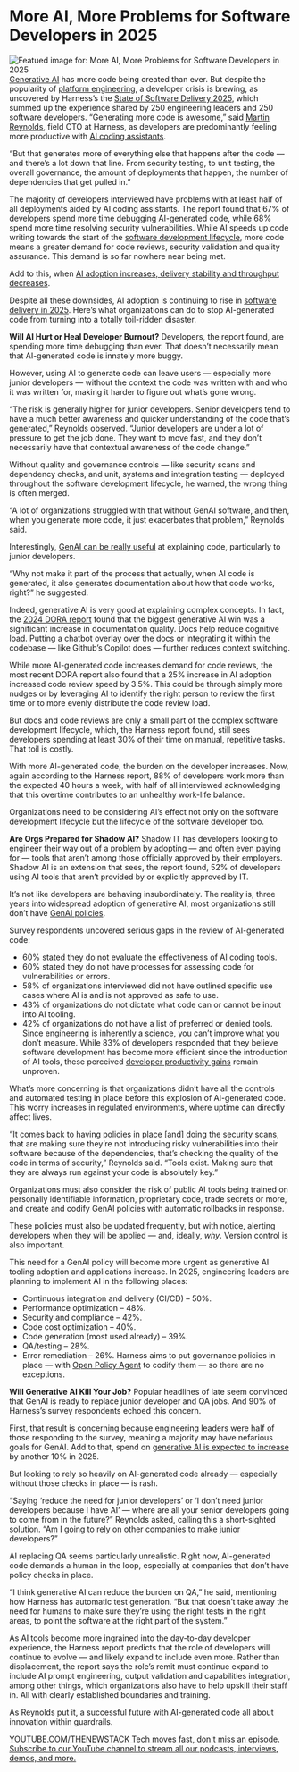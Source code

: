 # More AI, More Problems for Software Developers in 2025
![Featued image for: More AI, More Problems for Software Developers in 2025](https://cdn.thenewstack.io/media/2025/01/444289ce-steve-johnson-bjwdjszsqz4-unsplashb-1024x576.jpg)
[Generative AI](https://thenewstack.io/ai/) has more code being created than ever. But despite the popularity of [platform engineering](https://thenewstack.io/platform-engineering/), a developer crisis is brewing, as uncovered by Harness’s the [State of Software Delivery 2025](https://www.harness.io/state-of-software-delivery), which summed up the experience shared by 250 engineering leaders and 250 software developers.
“Generating more code is awesome,” said [Martin Reynolds](https://www.linkedin.com/in/martinreynolds/), field CTO at Harness, as developers are predominantly feeling more productive with [AI coding assistants](https://thenewstack.io/how-generative-ai-coding-assistants-increase-developer-velocity/).

“But that generates more of everything else that happens after the code — and there’s a lot down that line. From security testing, to unit testing, the overall governance, the amount of deployments that happen, the number of dependencies that get pulled in.”

The majority of developers interviewed have problems with at least half of all deployments aided by AI coding assistants. The report found that 67% of developers spend more time debugging AI-generated code, while 68% spend more time resolving security vulnerabilities. While AI speeds up code writing towards the start of the [software development lifecycle](https://thenewstack.io/software-development/), more code means a greater demand for code reviews, security validation and quality assurance. This demand is so far nowhere near being met.

Add to this, when [AI adoption increases, delivery stability and throughput decreases](https://thenewstack.io/dora-2024-ai-and-platform-engineering-fall-short/).

Despite all these downsides, AI adoption is continuing to rise in [software delivery in 2025](https://thenewstack.io/developer-productivity-in-2025-more-ai-but-mixed-results/). Here’s what organizations can do to stop AI-generated code from turning into a totally toil-ridden disaster.

**Will AI Hurt or Heal Developer Burnout?**
Developers, the report found, are spending more time debugging than ever. That doesn’t necessarily mean that AI-generated code is innately more buggy.

However, using AI to generate code can leave users — especially more junior developers — without the context the code was written with and who it was written for, making it harder to figure out what’s gone wrong.

“The risk is generally higher for junior developers. Senior developers tend to have a much better awareness and quicker understanding of the code that’s generated,” Reynolds observed. “Junior developers are under a lot of pressure to get the job done. They want to move fast, and they don’t necessarily have that contextual awareness of the code change.”

Without quality and governance controls — like security scans and dependency checks, and unit, systems and integration testing — deployed throughout the software development lifecycle, he warned, the wrong thing is often merged.

“A lot of organizations struggled with that without GenAI software, and then, when you generate more code, it just exacerbates that problem,” Reynolds said.

Interestingly, [GenAI can be really useful](https://thenewstack.io/whats-wrong-with-generative-ai-driven-development-right-now/) at explaining code, particularly to junior developers.

“Why not make it part of the process that actually, when AI code is generated, it also generates documentation about how that code works, right?” he suggested.

Indeed, generative AI is very good at explaining complex concepts. In fact, the [2024 DORA report](https://thenewstack.io/dora-2024-ai-and-platform-engineering-fall-short/) found that the biggest generative AI win was a significant increase in documentation quality. Docs help reduce cognitive load. Putting a chatbot overlay over the docs or integrating it within the codebase — like Github’s Copilot does — further reduces context switching.

While more AI-generated code increases demand for code reviews, the most recent DORA report also found that a 25% increase in AI adoption increased code review speed by 3.5%. This could be through simply more nudges or by leveraging AI to identify the right person to review the first time or to more evenly distribute the code review load.

But docs and code reviews are only a small part of the complex software development lifecycle, which, the Harness report found, still sees developers spending at least 30% of their time on manual, repetitive tasks. That toil is costly.

With more AI-generated code, the burden on the developer increases. Now, again according to the Harness report, 88% of developers work more than the expected 40 hours a week, with half of all interviewed acknowledging that this overtime contributes to an unhealthy work-life balance.

Organizations need to be considering AI’s effect not only on the software development lifecycle but the lifecycle of the software developer too.

**Are Orgs Prepared for Shadow AI?**
Shadow IT has developers looking to engineer their way out of a problem by adopting — and often even paying for — tools that aren’t among those officially approved by their employers. Shadow AI is an extension that sees, the report found, 52% of developers using AI tools that aren’t provided by or explicitly approved by IT.

It’s not like developers are behaving insubordinately. The reality is, three years into widespread adoption of generative AI, most organizations still don’t have [GenAI policies](https://leaddev.com/software-quality/ai-governance-policy-engineering-managers-needed-yesterday).

Survey respondents uncovered serious gaps in the review of AI-generated code:

- 60% stated they do not evaluate the effectiveness of AI coding tools.
- 60% stated they do not have processes for assessing code for vulnerabilities or errors.
- 58% of organizations interviewed did not have outlined specific use cases where AI is and is not approved as safe to use.
- 43% of organizations do not dictate what code can or cannot be input into AI tooling.
- 42% of organizations do not have a list of preferred or denied tools.
Since engineering is inherently a science, you can’t improve what you don’t measure. While 83% of developers responded that they believe software development has become more efficient since the introduction of AI tools, these perceived [developer productivity gains](https://thenewstack.io/how-to-boost-developer-productivity-with-generative-ai/) remain unproven.

What’s more concerning is that organizations didn’t have all the controls and automated testing in place before this explosion of AI-generated code. This worry increases in regulated environments, where uptime can directly affect lives.

“It comes back to having policies in place [and] doing the security scans, that are making sure they’re not introducing risky vulnerabilities into their software because of the dependencies, that’s checking the quality of the code in terms of security,” Reynolds said. “Tools exist. Making sure that they are always run against your code is absolutely key.”

Organizations must also consider the risk of public AI tools being trained on personally identifiable information, proprietary code, trade secrets or more, and create and codify GenAI policies with automatic rollbacks in response.

These policies must also be updated frequently, but with notice, alerting developers when they will be applied — and, ideally, *why*. Version control is also important.

This need for a GenAI policy will become more urgent as generative AI tooling adoption and applications increase. In 2025, engineering leaders are planning to implement AI in the following places:

- Continuous integration and delivery (CI/CD) – 50%.
- Performance optimization – 48%.
- Security and compliance – 42%.
- Code cost optimization – 40%.
- Code generation (most used already) – 39%.
- QA/testing – 28%.
- Error remediation – 26%.
Harness aims to put governance policies in place — with [Open Policy Agent](https://www.harness.io/blog/harness-policy-as-code) to codify them — so there are no exceptions.

**Will Generative AI Kill Your Job?**
Popular headlines of late seem convinced that GenAI is ready to replace junior developer and QA jobs. And 90% of Harness’s survey respondents echoed this concern.

First, that result is concerning because engineering leaders were half of those responding to the survey, meaning a majority may have nefarious goals for GenAI. Add to that, spend on [generative AI is expected to increase](https://www.gartner.com/en/newsroom/press-releases/2024-10-23-gartner-forecasts-worldwide-it-spending-to-grow-nine-point-three-percent-in-2025) by another 10% in 2025.

But looking to rely so heavily on AI-generated code already — especially without those checks in place — is rash.

“Saying ‘reduce the need for junior developers’ or ‘I don’t need junior developers because I have AI’ — where are all your senior developers going to come from in the future?” Reynolds asked, calling this a short-sighted solution. “Am I going to rely on other companies to make junior developers?”

AI replacing QA seems particularly unrealistic. Right now, AI-generated code demands a human in the loop, especially at companies that don’t have policy checks in place.

“I think generative AI can reduce the burden on QA,” he said, mentioning how Harness has automatic test generation. “But that doesn’t take away the need for humans to make sure they’re using the right tests in the right areas, to point the software at the right part of the system.”

As AI tools become more ingrained into the day-to-day developer experience, the Harness report predicts that the role of developers will continue to evolve — and likely expand to include even more. Rather than displacement, the report says the role’s remit must continue expand to include AI prompt engineering, output validation and capabilities integration, among other things, which organizations also have to help upskill their staff in. All with clearly established boundaries and training.

As Reynolds put it, a successful future with AI-generated code all about innovation within guardrails.

[
YOUTUBE.COM/THENEWSTACK
Tech moves fast, don't miss an episode. Subscribe to our YouTube
channel to stream all our podcasts, interviews, demos, and more.
](https://youtube.com/thenewstack?sub_confirmation=1)